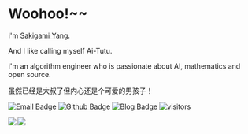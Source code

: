 # Woohoo!~~

I'm [Sakigami Yang](https://github.com/SakigamiYang).

And I like calling myself Ai-Tutu.

I'm an algorithm engineer who is passionate about AI, mathematics and open source.

虽然已经是大叔了但内心还是个可爱的男孩子！


[![Email Badge](https://img.shields.io/badge/-Email-c14438?style=flat-square&logo=Gmail&logoColor=white&link=mailto:zhixiao.yang0124@gmail.com)](mailto:zhixiao.yang0124@gmail.com)
[![Github Badge](https://img.shields.io/badge/-Github-232323?style=flat-square&logo=Github&logoColor=white&link=https://github.com/SakigamiYang)](https://github.com/SakigamiYang)
[![Blog Badge](https://img.shields.io/badge/-Blog-blueviolet?style=flat-square&logo=WordPress&logoColor=white&link=https://sakigami-yang.me)](https://sakigami-yang.me)
![visitors](https://visitor-badge.laobi.icu/badge?page_id=SakigamiYang)

<a href="https://github.com/SakigamiYang/github-readme-stats">
  <img align="left" src="https://github-readme-stats.vercel.app/api?username=SakigamiYang&count_private=true&show_icons=true&theme=dark" />
</a>
<a href="https://github.com/SakigamiYang/github-readme-stats">
  <img align="left" src="https://github-readme-stats.vercel.app/api/top-langs/?username=SakigamiYang&theme=dark&exclude_repo=SakigamiYang.github.io" />
</a>
